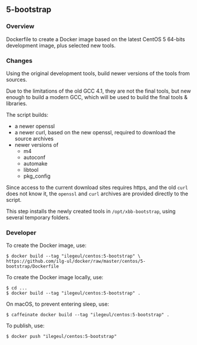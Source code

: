 ## 5-bootstrap

### Overview

Dockerfile to create a Docker image based on the latest CentOS 5 64-bits development image, plus selected new tools.

### Changes

Using the original development tools, build newer versions of the tools from sources. 

Due to the limitations of the old GCC 4.1, they are not the final tools, but new enough to build a modern GCC, which will be used to build the final tools & libraries.

The script builds:

- a newer openssl
- a newer curl, based on the new openssl, required to download the source archives
- newer versions of
    - m4
    - autoconf
    - automake
    - libtool
    - pkg_config

Since access to the current download sites requires https, and the old `curl` does not know it, the `openssl` and `curl` archives are provided directly to the script.

This step installs the newly created tools in `/opt/xbb-bootstrap`, using several temporary folders.

### Developer

To create the Docker image, use:

```console
$ docker build --tag "ilegeul/centos:5-bootstrap" \
https://github.com/ilg-ul/docker/raw/master/centos/5-bootstrap/Dockerfile
```

To create the Docker image locally, use:

```console
$ cd ...
$ docker build --tag "ilegeul/centos:5-bootstrap" .
```

On macOS, to prevent entering sleep, use:

```console
$ caffeinate docker build --tag "ilegeul/centos:5-bootstrap" .
```

To publish, use:

```console
$ docker push "ilegeul/centos:5-bootstrap"
```

